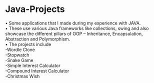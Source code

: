 # Java-Projects
•	Some applications that I made during my experience with JAVA.<br>
•	These use various Java frameworks like collections, swing and also showcase the different pillars of OOP – Inheritance, Encapsulation, Abstraction and Polymorphism.<br>
• The projects include<br>
  -Wordle Clone<br>
  -Stopwatch<br>
  -Snake Game<br>
  -Simple Interest Calculator<br>
  -Compound Interest Calculator<br>
  -Christmas Wish
